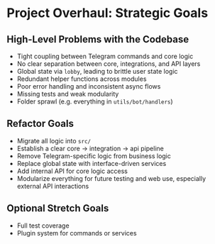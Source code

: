 # Project Overhaul: Strategic Goals

## High-Level Problems with the Codebase
- Tight coupling between Telegram commands and core logic
- No clear separation between core, integrations, and API layers
- Global state via `lobby`, leading to brittle user state logic
- Redundant helper functions across modules
- Poor error handling and inconsistent async flows
- Missing tests and weak modularity
- Folder sprawl (e.g. everything in `utils/bot/handlers`)

## Refactor Goals
- Migrate all logic into `src/`
- Establish a clear core → integration → api pipeline
- Remove Telegram-specific logic from business logic
- Replace global state with interface-driven services
- Add internal API for core logic access
- Modularize everything for future testing and web use, especially external API interactions

## Optional Stretch Goals
- Full test coverage
- Plugin system for commands or services
